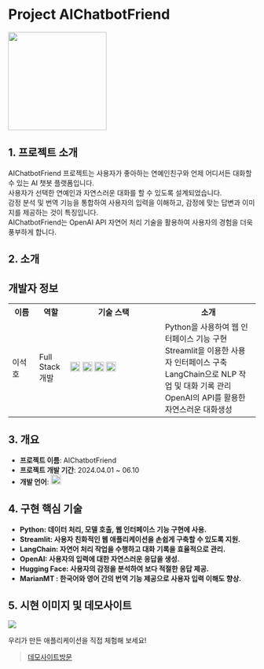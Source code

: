 # Project AIChatbotFriend

<img src="https://github.com/user-attachments/assets/c4a10f69-b9cf-4863-a2f9-579a002330d7" height="200">

## 1. 프로젝트 소개

AIChatbotFriend 프로젝트는 사용자가 좋아하는 연예인친구와 언제 어디서든 대화할 수 있는 AI 챗봇 플랫폼입니다.  
사용자가 선택한 연예인과 자연스러운 대화를 할 수 있도록 설계되었습니다.  
감정 분석 및 번역 기능을 통합하여 사용자의 입력을 이해하고, 감정에 맞는 답변과 이미지를 제공하는 것이 특징입니다.  
AIChatbotFriend는 OpenAI API 자연어 처리 기술을 활용하여 사용자의 경험을 더욱 풍부하게 합니다.  

  

## 2. 소개

## 개발자 정보

<table style="width:100%">
    <tr>
        <th style="width:10%">이름</th>
        <th style="width:10%">역할</th>
        <th style="width:35%">기술 스택</th>
        <th style="width:35%">소개</th>
    </tr>
    <tr>
        <td>이석호</td>
        <td>Full Stack 개발</td>
        <td>
            <img src="https://img.shields.io/badge/python-3776AB?style=for-the-badge&logo=python&logoColor=white" height="20">
            <img src="https://img.shields.io/badge/Streamlit-FF4B4B?style=for-the-badge&logo=streamlit&logoColor=white" height="20">
            <img src="https://img.shields.io/badge/langchain-4B8BBE?style=for-the-badge&logo=langchain&logoColor=white" height="20">
            <img src="https://img.shields.io/badge/OpenAI-412991?style=for-the-badge&logo=openai&logoColor=white" height="20">
        </td>
        <td>
            Python을 사용하여 웹 인터페이스 기능 구현<br>
            Streamlit을 이용한 사용자 인터페이스 구축<br>
            LangChain으로 NLP 작업 및 대화 기록 관리<br>
            OpenAI의 API를 활용한 자연스러운 대화생성
        </td>
    </tr>
</table>


## 3. 개요

- **프로젝트 이름**: AIChatbotFriend
- **프로젝트 개발 기간**: 2024.04.01 ~ 06.10
- **개발 언어**: <img src="https://img.shields.io/badge/python-3776AB?style=for-the-badge&logo=python&logoColor=white" height="20">

## 4. 구현 핵심 기술

- **Python:  데이터 처리, 모델 호출, 웹 인터페이스 기능 구현에 사용.**
- **Streamlit:  사용자 친화적인 웹 애플리케이션을 손쉽게 구축할 수 있도록 지원.**
- **LangChain:  자연어 처리 작업을 수행하고 대화 기록을 효율적으로 관리.**
- **OpenAI:  사용자의 입력에 대한 자연스러운 응답을 생성.**
- **Hugging Face:  사용자의 감정을 분석하여 보다 적절한 응답 제공.**
- **MarianMT :  한국어와 영어 간의 번역 기능 제공으로 사용자 입력 이해도 향상.**
<!-- 
- **Python을 사용하여 데이터 처리 및 모델 호출**: 데이터 처리, 모델 호출, 웹 인터페이스 기능 구현에 사용.
- **Streamlit을 이용한 사용자 인터페이스 구축**: 사용자 친화적인 웹 애플리케이션을 손쉽게 구축할 수 있도록 지원.
- **LangChain으로 NLP 작업 및 대화 기록 관리**: 자연어 처리 작업을 수행하고 대화 기록을 효율적으로 관리.
- **OpenAI의 ChatGPT를 활용하여 자연스러운 대화 생성**: 사용자의 입력에 대한 자연스러운 응답을 생성.
- **Hugging Face의 감정 분석 모델 사용**: 사용자의 감정을 분석하여 보다 적절한 응답 제공.
- **MarianMT 모델을 이용한 번역 기능**: 한국어와 영어 간의 번역 기능 제공으로 사용자 입력 이해도 향상.
-->


## 5. 시현 이미지 및 데모사이트


  <img src="https://github.com/user-attachments/assets/f317841a-149c-4970-9a77-f4a148df3cc6" >
<!--   <img src="https://github.com/user-attachments/assets/29fa3473-20f5-47c2-9338-e191aa53438c" > -->



<!-- ![bandicam-2024-08-08-09-47-55-224](https://github.com/user-attachments/assets/62dbc580-da53-4668-b508-eb4559642722) -->
<!--
<p>시현 영상</p>
<p><a href="https://www.youtube.com/watch?v=YZhG4JzQ4CI">유튜브 방문하기</a></p>-->
우리가 만든 애플리케이션을 직접 체험해 보세요!
> [데모사이트방문](https://aikopo.net/)
<!-- ![한이음ICT공모전](https://github.com/user-attachments/assets/36d2066c-fcd7-4df5-ad60-bdbbbaa69e34)-->




